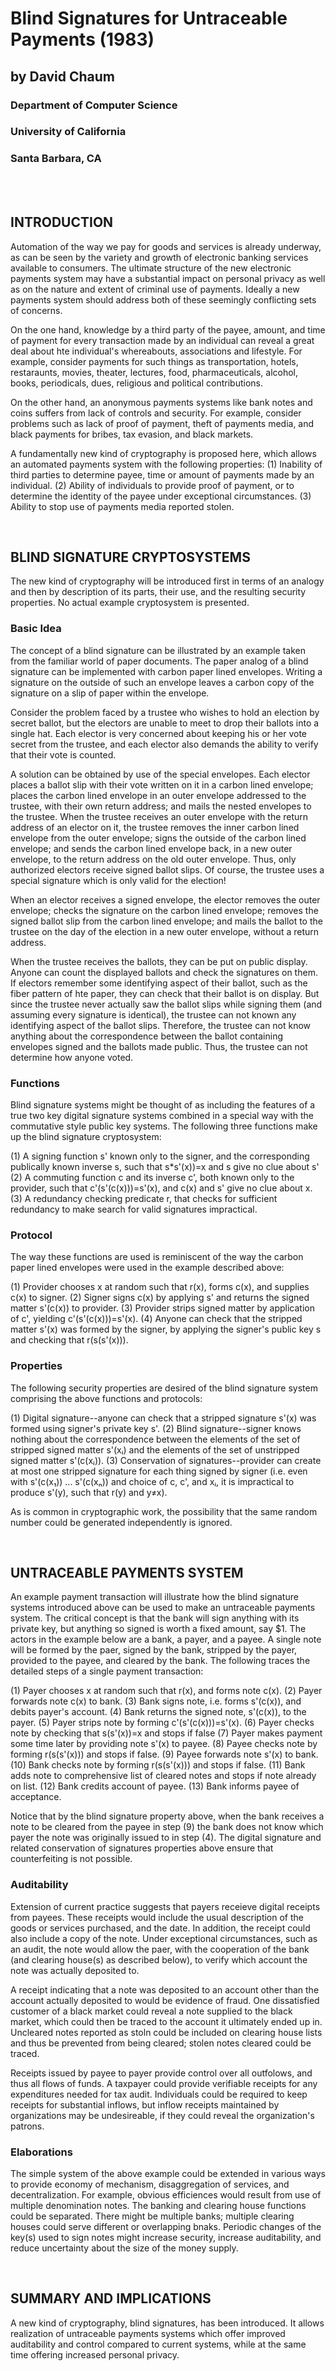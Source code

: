 # Blind Signatures for Untraceable Payments (1983)
## by David Chaum
### Department of Computer Science
### University of California
### Santa Barbara, CA

 <br><br>

## INTRODUCTION
  Automation of the way we pay for goods and services is already underway, as can be seen by the variety and growth of electronic banking services available to consumers. The ultimate structure of the new electronic payments system may have a substantial impact on personal privacy as well as on the nature and extent of criminal use of payments. Ideally a new payments system should address both of these seemingly conflicting sets of concerns. 
  
  On the one hand, knowledge by a third party of the payee, amount, and time of payment for every transaction made by an individual can reveal a great deal about hte individual's whereabouts, associations and lifestyle. For example, consider payments for such things as transportation, hotels, restaraunts, movies, theater, lectures, food, pharmaceuticals, alcohol, books, periodicals, dues, religious and political contributions. 
  
  On the other hand, an anonymous payments systems like bank notes and coins suffers from lack of controls and security. For example, consider problems such as lack of proof of payment, theft of payments media, and black payments for bribes, tax evasion, and black markets.
  
  A fundamentally new kind of cryptography is proposed here, which allows an automated payments system with the following properties:
  (1) Inability of third parties to determine payee, time or amount of payments made by an individual.
  (2) Ability of individuals to provide proof of payment, or to determine the identity of the payee under exceptional circumstances.
  (3) Ability to stop use of payments media reported stolen.
  
<br>
  
## BLIND SIGNATURE CRYPTOSYSTEMS
  The new kind of cryptography will be introduced first in terms of an analogy and then by description of its parts, their use, and the resulting security properties. No actual example cryptosystem is presented.
  
### Basic Idea
  The concept of a blind signature can be illustrated by an example taken from the familiar world of paper documents. The paper analog of a blind signature can be implemented with carbon paper lined envelopes. Writing a signature on the outside of such an envelope leaves a carbon copy of the signature on a slip of paper within the envelope.
  
  Consider the problem faced by a trustee who wishes to hold an election by secret ballot, but the electors are unable to meet to drop their ballots into a single hat. Each elector is very concerned about keeping his or her vote secret from the trustee, and each elector also demands the ability to verify that their vote is counted.
  
  A solution can be obtained by use of the special envelopes. Each elector places a ballot slip with their vote written on it in a carbon lined envelope; places the carbon lined envelope in an outer envelope addressed to the trustee, with their own return address; and mails the nested envelopes to the trustee. When the trustee receives an outer envelope with the return address of an elector on it, the trustee removes the inner carbon lined envelope from the outer envelope; signs the outside of the carbon lined envelope; and sends the carbon lined envelope back, in a new outer envelope, to the return address on the old outer envelope. Thus, only authorized electors receive signed ballot slips. Of course, the trustee uses a special signature which is only valid for the election!
  
  When an elector receives a signed envelope, the elector removes the outer envelope; checks the signature on the carbon lined envelope; removes the signed ballot slip from the carbon lined envelope; and mails the ballot to the trustee on the day of the election in a new outer envelope, without a return address.
  
  When the trustee receives the ballots, they can be put on public display. Anyone can count the displayed ballots and check the signatures on them. If electors remember some identifying aspect of their ballot, such as the fiber pattern of hte paper, they can check that their ballot is on display. But since the trustee never actually saw the ballot slips while signing them (and assuming every signature is identical), the trustee can not known any identifying aspect of the ballot slips. Therefore, the trustee can not know anything about the correspondence between the ballot containing envelopes signed and the ballots made public. Thus, the trustee can not determine how anyone voted.
  
### Functions
  Blind signature systems might be thought of as including the features of a true two key digital signature systems combined in a special way with the commutative style public key systems. The following three functions make up the blind signature cryptosystem:
  
  (1) A signing function s' known only to the signer, and the corresponding publically known inverse s, such that s*s'(x))=x and s give no clue about s'
  (2) A commuting function c and its inverse c', both known only to the provider, such that c'(s'(c(x)))=s'(x), and c(x) and s' give no clue about x.
  (3) A redundancy checking predicate r, that checks for sufficient redundancy to make search for valid signatures impractical.
  
### Protocol
  The way these functions are used is reminiscent of the way the carbon paper lined envelopes were used in the example described above: 
  
  (1) Provider chooses x at random such that r(x), forms c(x), and supplies c(x) to signer.
  (2) Signer signs c(x) by applying s' and returns the signed matter s'(c(x)) to provider.
  (3) Provider strips signed matter by application of c', yielding c'(s'(c(x)))=s'(x).
  (4) Anyone can check that the stripped matter s'(x) was formed by the signer, by applying the signer's public key s and checking that r(s(s'(x))).
  
### Properties
  The following security properties are desired of the blind signature system comprising the above functions and protocols:
  
  (1) Digital signature--anyone can check that a stripped signature s'(x) was formed using signer's private key s'.
  (2) Blind signature--signer knows nothing about the correspondence between the elements of the set of stripped signed matter s'(xᵢ) and the elements of the set of unstripped signed matter s'(c(xᵢ)).
  (3) Conservation of signatures--provider can create at most one stripped signature for each thing signed by signer (i.e. even with s'(c(x₁)) ... s'(c(xₙ)) and choice of c, c', and xᵢ, it is impractical to produce s'(y), such that r(y) and y≠x).
  
  As is common in cryptographic work, the possibility that the same random number could be generated independently is ignored.
  
<br>  

## UNTRACEABLE PAYMENTS SYSTEM
  An example payment transaction will illustrate how the blind signature systems introduced above can be used to make an untraceable payments system. The critical concept is that the bank will sign anything with its private key, but anything so signed is worth a fixed amount, say $1. The actors in the example below are a bank, a payer, and a payee. A single note will be formed by the paer, signed by the bank, stripped by the payer, provided to the payee, and cleared by the bank. The following traces the detailed steps of a single payment transaction:
  
(1) Payer chooses x at random such that r(x), and forms note c(x).
(2) Payer forwards note c(x) to bank.
(3) Bank signs note, i.e. forms s'(c(x)), and debits payer's account.
(4) Bank returns the signed note, s'(c(x)), to the payer.
(5) Payer strips note by forming c'(s'(c(x)))=s'(x).
(6) Payer checks note by checking that s(s'(x))=x and stops if false
(7) Payer makes payment some time later by providing note s'(x) to payee.
(8) Payee checks note by forming r(s(s'(x))) and stops if false.
(9) Payee forwards note s'(x) to bank.
(10) Bank checks note by forming r(s(s'(x))) and stops if false.
(11) Bank adds note to comprehensive list of cleared notes and stops if note already on list.
(12) Bank credits account of payee.
(13) Bank informs payee of acceptance.

  Notice that by the blind signature property above, when the bank receives a note to be cleared from the payee in step (9) the bank does not know which payer the note was originally issued to in step (4). The digital signature and related conservation of signatures properties above ensure that counterfeiting is not possible.
  
### Auditability 
  Extension of current practice suggests that payers receieve digital receipts from payees. These receipts would include the usual description of the goods or services purchased, and the date. In addition, the receipt could also include a copy of the note. Under exceptional circumstances, such as an audit, the note would allow the paer, with the cooperation of the bank (and clearing house(s) as described below), to verify which account the note was actually deposited to.
  
  A receipt indicating that a note was deposited to an account other than the account actually deposited to would be evidence of fraud. One dissatisfied customer of a black market could reveal a note supplied to the black market, which could then be traced to the account it ultimately ended up in. Uncleared notes reported as stoln could be included on clearing house lists and thus be prevented from being cleared; stolen notes cleared could be traced.
  
  Receipts issued by payee to payer provide control over all outfolows, and thus all flows of funds. A taxpayer could provide verifiable receipts for any expenditures needed for tax audit. Individuals could be required to keep receipts for substantial inflows, but inflow receipts maintained by organizations may be undesireable, if they could reveal the organization's patrons.
  
### Elaborations
  The simple system of the above example could be extended in various ways to provide economy of mechanism, disaggregation of services, and decentralization. For example, obvious efficiences would result from use of multiple denomination notes. The banking and clearing house functions could be separated. There might be multiple banks; multiple clearing houses could serve different or overlapping bnaks. Periodic changes of the key(s) used to sign notes might increase security, increase auditability, and reduce uncertainty about the size of the money supply. 
  
<br>

## SUMMARY AND IMPLICATIONS
  A new kind of cryptography, blind signatures, has been introduced. It allows realization of untraceable payments systems which offer improved auditability and control compared to current systems, while at the same time offering increased personal privacy. 
  
   
